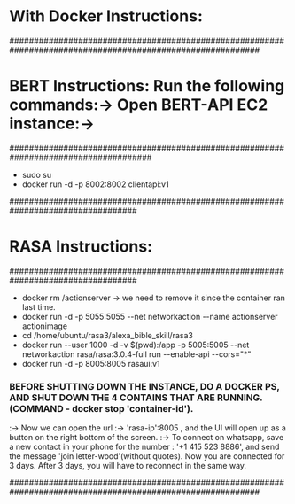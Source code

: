 # With Docker Instructions:
###########################################################################################################

# BERT Instructions: Run the following commands:-> Open BERT-API EC2 instance:->
#####################################################################################
* sudo su  
* docker run -d -p 8002:8002 clientapi:v1

##################################################################################
# RASA Instructions:
##################################################################################
* docker rm /actionserver -> we need to remove it since the container ran last time.
* docker run -d -p 5055:5055 --net networkaction --name actionserver actionimage 
* cd /home/ubuntu/rasa3/alexa_bible_skill/rasa3
* docker run --user 1000 -d -v $(pwd):/app -p 5005:5005 --net networkaction rasa/rasa:3.0.4-full run --enable-api --cors="*"
* docker run -d -p 8005:8005 rasaui:v1

### BEFORE SHUTTING DOWN THE INSTANCE, DO A DOCKER PS, AND SHUT DOWN THE 4 CONTAINS THAT ARE RUNNING.(COMMAND - docker stop 'container-id').


:-> Now we can open the url :-> 'rasa-ip':8005 , and the UI will open up as a button on the right bottom of the screen.
:-> To connect on whatsapp, save a new contact in your phone for the number : '+1 415 523 8886', and send the message 'join letter-wood'(without quotes). Now you are connected for 3 days. After 3 days, you will have to reconnect in the same way.

###########################################################################################################

